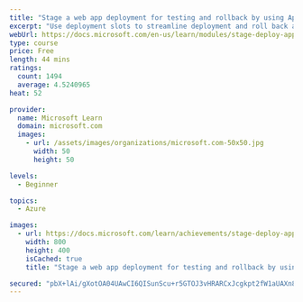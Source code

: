 ```yaml
---
title: "Stage a web app deployment for testing and rollback by using App Service deployment slots"
excerpt: "Use deployment slots to streamline deployment and roll back a web app in Azure App Service."
webUrl: https://docs.microsoft.com/en-us/learn/modules/stage-deploy-app-service-deployment-slots/
type: course
price: Free
length: 44 mins
ratings:
  count: 1494
  average: 4.5240965
heat: 52

provider:
  name: Microsoft Learn
  domain: microsoft.com
  images:
    - url: /assets/images/organizations/microsoft.com-50x50.jpg
      width: 50
      height: 50

levels:
  - Beginner

topics:
  - Azure

images:
  - url: https://docs.microsoft.com/learn/achievements/stage-deploy-app-service-deployment-slots-social.png
    width: 800
    height: 400
    isCached: true
    title: "Stage a web app deployment for testing and rollback by using App Service deployment slots"

secured: "pbX+lAi/gXotOA04UAwCI6QISunScu+r5GTOJ3vHRARCxJcgkpt2fW1aUAXn8DWBm4P3vSu5y0ZOhtQ4iXAar2EtwHMWCveiQZxkeR9jrJ4cFmZiTpfR+FvsZZl5gf0SNN4W39c7/QSqY2Gzzc72ZtEWWx0AGsLD4+FCoPZLU5SjqBBY/ZPcuMwpKP6J3pPGgnYTGD5o6uOhiMaVLlm91zdqim0cw9Vx6dZbmOH36pxwpvJdgIqt4L3qsR0VqIHz1onfU9+zvjXahe8tom3/3bOZBXDV3BZgRuIpCnpbHcmo2Fe43l056UVIKQgWixwJdOdyDwgR/1vRUbOOdfwR/kfDd2UsDJY3Crr19G+z67BEmudHaeTBi+b3Hvxaz0GZ4GWCuSDj9ks3eyuYdF+hYg==;inVFOD4/bEctxzrkyDGb6g=="
---
```


